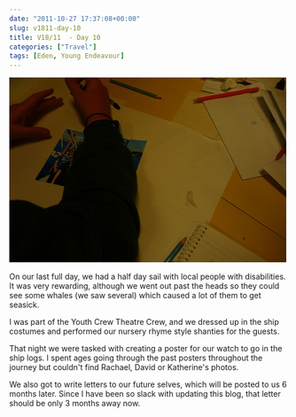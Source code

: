 ```yaml
---
date: "2011-10-27 17:37:08+00:00"
slug: v1811-day-10
title: V18/11  - Day 10
categories: ["Travel"]
tags: [Eden, Young Endeavour]
---
```


![YE_Photobook](ye_photobook.jpg)

On our last full day, we had a half day sail with local people with disabilities. It was very rewarding, although we went out past the heads so they could see some whales (we saw several) which caused a lot of them to get seasick.

I was part of the Youth Crew Theatre Crew, and we dressed up in the ship costumes and performed our nursery rhyme style shanties for the guests.

That night we were tasked with creating a poster for our watch to go in the ship logs. I spent ages going through the past posters throughout the journey but couldn't find Rachael, David or Katherine's photos.

We also got to write letters to our future selves, which will be posted to us 6 months later. Since I have been so slack with updating this blog, that letter should be only 3 months away now.
